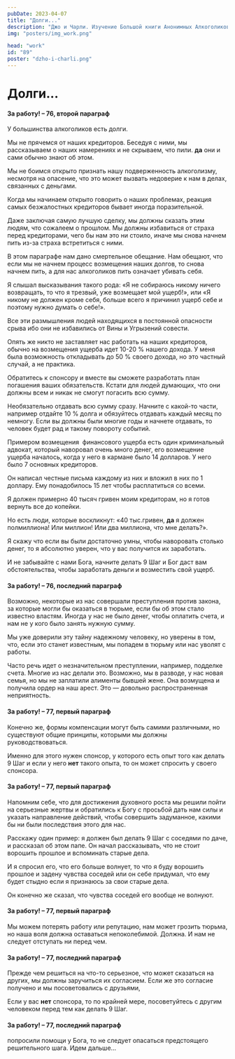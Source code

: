 ```yaml
---
pubDate: 2023-04-07
title: "Долги..."
description: "Джо и Чарли. Изучение Большой книги Анонимных Алкоголиков.  (088)"
img: "posters/img_work.png"

head: "work"
id: "89"
poster: "dzho-i-charli.png"
---
```


# Долги...

#### За работу! – 76, второй параграф

У большинства алкоголиков есть долги.

Мы не прячемся от наших кредиторов. Беседуя с ними, мы рассказываем о наших намерениях и не скрываем, что пили. **да** они и сами обычно знают об этом.

Мы не боимся открыто признать нашу подверженность алкоголизму, несмотря на опасение, что это может вызвать недоверие к нам в делах, связанных с деньгами.

Когда мы начинаем открыто говорить о наших проблемах, реакция самых безжалостных кредиторов бывает иногда поразительной.

Даже заключая самую лучшую сделку, мы должны сказать этим людям, что сожалеем о прошлом. Мы должны избавиться от страха перед кредиторами, чего бы нам это ни стоило, иначе мы снова начнем пить из-за страха встретиться с ними.

В этом параграфе нам дано смертельное обещание. Нам обещают, что если мы не начнем процесс возмещения наших долгов, то снова начнем пить, а для нас алкоголиков пить означает убивать себя.

Я слышал высказывания такого рода: «Я не собираюсь никому ничего возвращать, то что я трезвый, уже возмещает мой ущерб!», или «Я никому не должен кроме себя, больше всего я причинил ущерб себе и поэтому нужно думать о себе!».

Все эти размышления людей находящихся в постоянной опасности срыва ибо они не избавились от Вины и Угрызений совести.

Опять же никто не заставляет нас работать на наших кредиторов, обычно на возмещения ущерба идет 10-20 % нашего дохода. У меня была возможность откладывать до 50 % своего дохода, но это частный случай, а не практика.

Обратитесь к спонсору и вместе вы сможете разработать план погашения ваших обязательств. Кстати для людей думающих, что они должны всем и никак не смогут погасить всю сумму.

Необязательно отдавать всю сумму сразу. Начните с какой-то части, например отдайте 10 % долга и обязуйтесь отдавать каждый месяц по немногу. Если вы должны были многие годы и начнете отдавать, то человек будет рад и такому повороту событий.

Примером возмещения  финансового ущерба есть один криминальный адвокат, который наворовал очень много денег, его возмещение ущерба началось, когда у него в кармане было 14 долларов. У него было 7 основных кредиторов.

Он написал честные письма каждому из них и вложил в них по 1 доллару. Ему понадобилось 15 лет чтобы расплатиться со всеми.

Я должен примерно 40 тысяч гривен моим кредиторам, но я готов вернуть все до копейки.

Но есть люди, которые воскликнут: «40 тыс.гривен, **да** я должен полмиллиона! Или миллион! Или два миллиона, что мне делать?».

Я скажу что если вы были достаточно умны, чтобы наворовать столько денег, то я абсолютно уверен, что у вас получится их заработать.

И не забывайте с нами Бога, начните делать 9 Шаг и Бог даст вам обстоятельства, чтобы заработать деньги и возместить свой ущерб.

#### За работу! – 76, последний параграф

Возможно, некоторые из нас совершали преступления против закона, за которые могли бы оказаться в тюрьме, если бы об этом стало известно властям. Иногда у нас не было денег, чтобы оплатить счета, и нам не у кого было занять нужную сумму.

Мы уже доверили эту тайну надежному человеку, но уверены в том, что, если это станет известным, мы попадем в тюрьму или нас уволят с работы.

Часто речь идет о незначительном преступлении, например, подделке счета. Многие из нас делали это. Возможно, мы в разводе, у нас новая семья, но мы не заплатили алименты бывшей жене. Она возмущена и получила ордер на наш арест. Это — довольно распространенная неприятность.

#### За работу! – 77, первый параграф

Конечно же, формы компенсации могут быть самими различными, но существуют общие принципы, которыми мы должны руководствоваться.

Именно для этого нужен спонсор, у которого есть опыт того как делать 9 Шаг и если у него **нет** такого опыта, то он может спросить у своего спонсора.

#### За работу! – 77, первый параграф

Напомним себе, что для достижения духовного роста мы решили пойти на серьезные жертвы и обратились к Богу с просьбой дать нам силы и указать направление действий, чтобы совершить задуманное, какими бы ни были последствия этого для нас.

Расскажу один пример: я должен был делать 9 Шаг с соседями по даче, и рассказал об этом папе. Он начал рассказывать, что не стоит ворошить прошлое и вспоминать старые дела.

И я спросил его, что его больше волнует, то что я буду ворошить прошлое и задену чувства соседей или он себе придумал, что ему будет стыдно если я признаюсь за свои старые дела.

Он конечно же сказал, что чувства соседей его вообще не волнуют.

#### За работу! – 77, первый параграф

Мы можем потерять работу или репутацию, нам может грозить тюрьма, но наша воля должна оставаться непоколебимой. Должна. И нам не следует отступать ни перед чем.

#### За работу! – 77, последний параграф

Прежде чем решиться на что-то серьезное, что может сказаться на других, мы должны заручиться их согласием. Если же это согласие получено и мы посоветовались с друзьями,

Если у вас **нет** спонсора, то по крайней мере, посоветуйтесь с другим человеком перед тем как делать 9 Шаг.

#### За работу! – 77, последний параграф

попросили помощи у Бога, то не следует опасаться предстоящего решительного шага.
Идем дальше…
